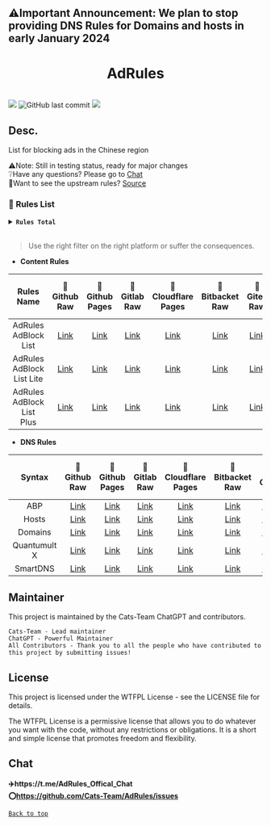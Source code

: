 ## ⚠️Important Announcement: We plan to stop providing DNS Rules for Domains and hosts in early January 2024
<center>

<h1>AdRules</h1>

</center>
<br>
<img src="https://img.shields.io/github/stars/Cats-Team/AdRules?style=flat-square&color=yellow">
<img alt="GitHub last commit" src="https://img.shields.io/github/last-commit/cats-team/adrules?style=flat-square&color=red">
<img src="https://img.shields.io/github/license/Cats-Team/AdRules?style=flat-square">

</centre>

## Desc.
List for blocking ads in the Chinese region

⚠️Note: Still in testing status, ready for major changes   
❔Have any questions? Please go to [Chat](#chat)  
📃Want to see the upstream rules? [Source](/Source.md)
<br>  

### 📃 Rules List

<details><summary><strong><code>Rules Total</code></strong></summary></code>
<br>

```
Update Time: 2023-12-10 10:13:03  

AdRules AdBlock List : 125869 

AdRules AdBlock List Lite : 32666 

AdRules AdBlock List Plus : 280801 

AdRules DNS List : 91023 
``` 
</details>
<br>


> Use the right filter on the right platform or suffer the consequences.
> 
- **Content Rules**

| Rules Name 	| 🚀Github Raw 	| 🚀Github Pages 	| 🚀Gitlab Raw 	| 🚀Cloudflare Pages 	| 🚀Bitbacket Raw 	| 🚀Gitea Raw 	| 🚀Gitlab Raw (CN) 	|
|:---:	|:---:	|:---:	|:---:	|:---:	|:---:	|:---:	|:---:	|
| AdRules AdBlock List 	| [Link](https://raw.githubusercontent.com/Cats-Team/AdRules/main/adblock.txt) 	| [Link](https://gp.adrules.top/adblock.txt) 	| [Link](https://gitlab.com/cats-team/adrules/-/raw/main/adblock.txt) 	| [Link](https://adrules.top/adblock.txt) 	| [Link](https://bitbucket.org/hacamer/adrules/raw/main/adblock.txt) 	| [Link](https://gitea.com/Cats-Team/AdRules/raw/branch/main/adblock.txt) 	| [Link](https://jihulab.com/cats-team/adrules/-/raw/main/adblock.txt) 	|
| AdRules AdBlock List Lite 	| [Link](https://raw.githubusercontent.com/Cats-Team/AdRules/main/adblock_lite.txt) 	| [Link](https://gp.adrules.top/adblock_lite.txt) 	| [Link](https://gitlab.com/cats-team/adrules/-/raw/main/adblock_lite.txt) 	| [Link](https://adrules.top/adblock_lite.txt) 	| [Link](https://bitbucket.org/hacamer/adrules/raw/main/adblock_lite.txt) 	| [Link](https://gitea.com/Cats-Team/AdRules/raw/branch/main/adblock_lite.txt) 	||
| AdRules AdBlock List Plus 	| [Link](https://raw.githubusercontent.com/Cats-Team/AdRules/main/adblock_plus.txt) 	| [Link](https://gp.adrules.top/adblock_plus.txt) 	| [Link](https://gitlab.com/cats-team/adrules/-/raw/main/adblock_plus.txt) 	| [Link](https://adrules.top/adblock_plus.txt) 	| [Link](https://bitbucket.org/hacamer/adrules/raw/main/adblock_plus.txt) 	| [Link](https://gitea.com/Cats-Team/AdRules/raw/branch/main/adblock_plus.txt) 	| [Link](https://jihulab.com/cats-team/adrules/-/raw/main/adblock_plus.txt) 	|

- **DNS Rules**

| Syntax 	| 🚀Github Raw 	| 🚀Github Pages 	| 🚀Gitlab Raw 	| 🚀Cloudflare Pages 	| 🚀Bitbacket Raw 	| 🚀Gitea 	| 🚀Gitlab Raw (CN) 	|
|:---:	|:---:	|:---:	|:---:	|:---:	|:---:	|:---:	|:---:	|
| ABP 	| [Link](https://raw.githubusercontent.com/Cats-Team/AdRules/main/dns.txt) 	| [Link](https://gp.adrules.top/dns.txt) 	| [Link](https://gitlab.com/cats-team/adrules/-/raw/main/dns.txt) 	| [Link](https://adrules.top/dns.txt) 	| [Link](https://bitbucket.org/hacamer/adrules/raw/main/dns.txt) 	| [Link](https://gitea.com/Cats-Team/AdRules/raw/branch/main/dns.txt) 	||
| Hosts 	| [Link](https://raw.githubusercontent.com/Cats-Team/AdRules/main/hosts.txt) 	| [Link](https://gp.adrules.top/hosts.txt) 	| [Link](https://gitlab.com/cats-team/adrules/-/raw/main/hosts.txt) 	| [Link](https://adrules.top/hosts.txt) 	| [Link](https://bitbucket.org/hacamer/adrules/raw/main/hosts.txt) 	| [Link](https://gitea.com/Cats-Team/AdRules/raw/branch/main/hosts.txt) 	| [Link](https://jihulab.com/cats-team/adrules/-/raw/main/hosts.txt) 	|
| Domains 	| [Link](https://raw.githubusercontent.com/Cats-Team/AdRules/main/ad-domains.txt) 	| [Link](https://cats-team.github.io/AdRules/ad-domains.txt) 	| [Link](https://gitlab.com/cats-team/adrules/-/raw/main/ad-domains.txt) 	| [Link](https://adrules.top/ad-domains.txt) 	| [Link](https://bitbucket.org/hacamer/adrules/raw/main/ad-domains.txt) 	| [Link](https://gitea.com/Cats-Team/AdRules/raw/branch/main/ad-domains.txt) 	| [Link](https://jihulab.com/cats-team/adrules/-/raw/main/ad-domains.txt) 	|
| Quantumult X 	| [Link](https://raw.githubusercontent.com/Cats-Team/AdRules/main/qx.conf) 	| [Link](https://gp.adrules.top/qx.conf) 	| [Link](https://gitlab.com/cats-team/adrules/-/raw/main/qx.conf) 	| [Link](https://adrules.top/qx.conf) 	| [Link](https://bitbucket.org/hacamer/adrules/raw/main/qx.conf) 	| [Link](https://gitea.com/Cats-Team/AdRules/raw/branch/main/qx.conf) 	| [Link](https://jihulab.com/cats-team/adrules/-/raw/main/qx.conf) 	|
| SmartDNS 	| [Link](https://raw.githubusercontent.com/Cats-Team/AdRules/main/smart-dns.conf) 	| [Link](https://gp.adrules.top/smart-dns.conf) 	| [Link](https://gitlab.com/cats-team/adrules/-/raw/main/smart-dns.conf) 	| [Link](https://adrules.top/smart-dns.conf) 	| [Link](https://bitbucket.org/hacamer/adrules/raw/main/smart-dns.conf) 	| [Link](https://gitea.com/Cats-Team/AdRules/raw/branch/smart-dns.conf) 	| [Link](https://jihulab.com/cats-team/adrules/-/raw/main/smart-dns.conf) 	|

## Maintainer

This project is maintained by the Cats-Team ChatGPT and contributors.

    Cats-Team - Lead maintainer
    ChatGPT - Powerful Maintainer
    All Contributors - Thank you to all the people who have contributed to this project by submitting issues!

## License
This project is licensed under the WTFPL License - see the LICENSE file for details.

The WTFPL License is a permissive license that allows you to do whatever you want with the code, without any restrictions or obligations. It is a short and simple license that promotes freedom and flexibility.

## Chat

**✈️https://t.me/AdRules_Offical_Chat**  
**⭕https://github.com/Cats-Team/AdRules/issues**



[<code><kbd>Back to top</kbd></code>](#)
